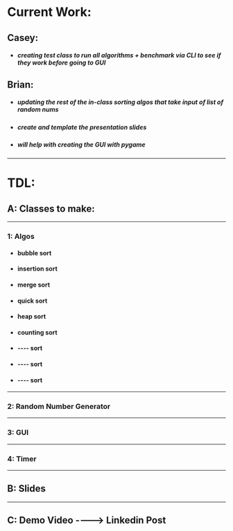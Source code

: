 # Current Work:
## Casey: 
- ##### creating test class to run all algorithms + benchmark via CLI to see if they work before going to GUI

## Brian:
- ##### updating the rest of the in-class sorting algos that take input of list of random nums
- ##### create and template the presentation slides
- ##### will help with creating the GUI with pygame

---
# TDL: 

## A: Classes to make:
---
### 1: Algos

- #### bubble sort
- #### insertion sort
- #### merge sort
- #### quick sort
- #### heap sort
- #### counting sort
- #### ---- sort
- #### ---- sort
- #### ---- sort

---
### 2: Random Number Generator
---
### 3: GUI
---
### 4: Timer
---
## B: Slides
---
## C: Demo Video ----> Linkedin Post









